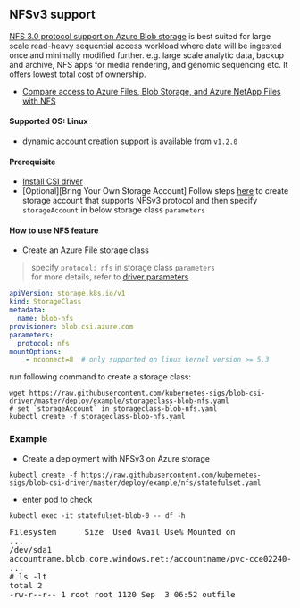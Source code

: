 ## NFSv3 support
[NFS 3.0 protocol support on Azure Blob storage](https://docs.microsoft.com/en-us/azure/storage/blobs/network-file-system-protocol-support) is best suited for large scale read-heavy sequential access workload where data will be ingested once and minimally modified further. e.g. large scale analytic data, backup and archive, NFS apps for media rendering, and genomic sequencing etc. It offers lowest total cost of ownership.
 - [Compare access to Azure Files, Blob Storage, and Azure NetApp Files with NFS](https://docs.microsoft.com/en-us/azure/storage/common/nfs-comparison)

#### Supported OS: Linux
 - dynamic account creation support is available from `v1.2.0`

#### Prerequisite
 - [Install CSI driver](../../../docs/install-csi-driver-master.md)
 - [Optional][Bring Your Own Storage Account] Follow steps [here](https://docs.microsoft.com/en-us/azure/storage/blobs/network-file-system-protocol-support-how-to) to create storage account that supports NFSv3 protocol and then specify `storageAccount` in below storage class `parameters`

#### How to use NFS feature
 - Create an Azure File storage class
> specify `protocol: nfs` in storage class `parameters`
> </br>for more details, refer to [driver parameters](../../../docs/driver-parameters.md)
```yaml
apiVersion: storage.k8s.io/v1
kind: StorageClass
metadata:
  name: blob-nfs
provisioner: blob.csi.azure.com
parameters:
  protocol: nfs
mountOptions:
    - nconnect=8  # only supported on linux kernel version >= 5.3
```

run following command to create a storage class:
```console
wget https://raw.githubusercontent.com/kubernetes-sigs/blob-csi-driver/master/deploy/example/storageclass-blob-nfs.yaml
# set `storageAccount` in storageclass-blob-nfs.yaml
kubectl create -f storageclass-blob-nfs.yaml
```

### Example
 - Create a deployment with NFSv3 on Azure storage
```console
kubectl create -f https://raw.githubusercontent.com/kubernetes-sigs/blob-csi-driver/master/deploy/example/nfs/statefulset.yaml
```

 - enter pod to check
```console
kubectl exec -it statefulset-blob-0 -- df -h
```
<pre>
Filesystem      Size  Used Avail Use% Mounted on
...
/dev/sda1                                                                                 29G   11G   19G  37% /etc/hosts
accountname.blob.core.windows.net:/accountname/pvc-cce02240-5d13-4bcb-b9eb-f9c7eeaaa640  256T     0  256T   0% /mnt/blob
...
# ls -lt
total 2
-rw-r--r-- 1 root root 1120 Sep  3 06:52 outfile
</pre>
